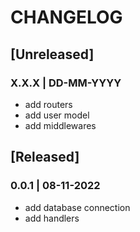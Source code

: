 # CHANGELOG

## [Unreleased]

### X.X.X | DD-MM-YYYY
- add routers
- add user model
- add middlewares

## [Released]

### 0.0.1 | 08-11-2022
- add database connection
- add handlers